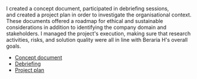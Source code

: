 I created a concept document, participated in debriefing sessions, and created a project plan in order to investigate the organisational context. These documents offered a roadmap for ethical and sustainable considerations in addition to identifying the company domain and stakeholders. I managed the project's execution, making sure that research activities, risks, and solution quality were all in line with Beraria H's overall goals.

* [Concept document](https://git.fhict.nl/I476087/internship_berariah_s5_2023/-/wikis/Concept-document)
* [Debriefing](https://www.canva.com/design/DAFuVYHshKM/id7qFvpRB2HfE2R_1mLO-Q/view?utm_content=DAFuVYHshKM&utm_campaign=designshare&utm_medium=link&utm_source=publishsharelink)
* [Project plan](https://www.canva.com/design/DAFuPjx9QKI/-xxrsZdwnplrP2yQ3I2fEA/view?utm_content=DAFuPjx9QKI&utm_campaign=designshare&utm_medium=link&utm_source=publishsharelink)
